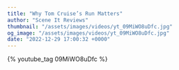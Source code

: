 ```yaml
---
title: "Why Tom Cruise’s Run Matters"
author: "Scene It Reviews"
thumbnail: "/assets/images/videos/yt_09MiWO8uDfc.jpg"
og_image: "/assets/images/videos/yt_09MiWO8uDfc.jpg"
date: "2022-12-29 17:00:32 +0000"
---
```


{% youtube_tag 09MiWO8uDfc %}
